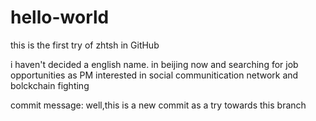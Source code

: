 # hello-world
this is the first try of zhtsh in GitHub

i haven't decided a english name.
in beijing now and searching for job opportunities as PM
interested in social communitication network and bolckchain
fighting

commit message: well,this is a new commit as a try towards this branch
